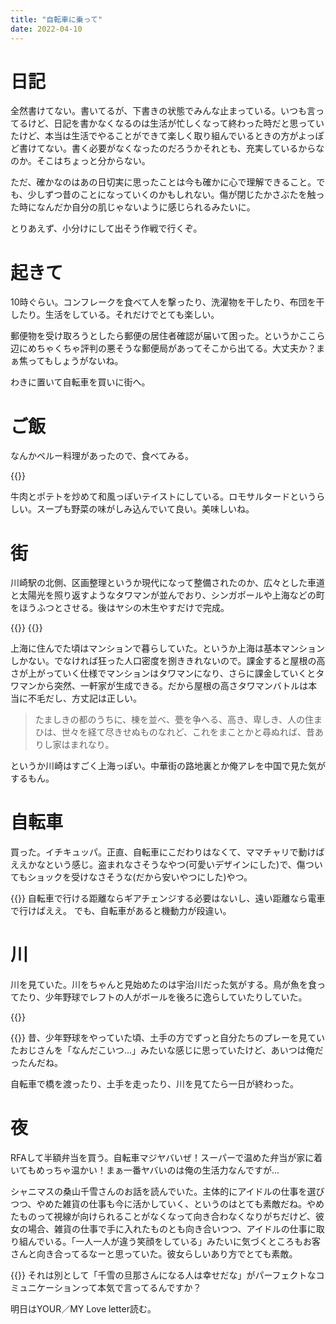 ```yaml
---
title: "自転車に乗って"
date: 2022-04-10
---
```


# 日記
全然書けてない。書いてるが、下書きの状態でみんな止まっている。いつも言ってるけど、日記を書かなくなるのは生活が忙しくなって終わった時だと思っていたけど、本当は生活でやることができて楽しく取り組んでいるときの方がよっぽど書けてない。書く必要がなくなったのだろうかそれとも、充実しているからなのか。そこはちょっと分からない。

ただ、確かなのはあの日切実に思ったことは今も確かに心で理解できること。でも、少しずつ昔のことになっていくのかもしれない。傷が閉じたかさぶたを触った時になんだか自分の肌じゃないように感じられるみたいに。

とりあえず、小分けにして出そう作戦で行くぞ。
# 起きて
10時ぐらい。コンフレークを食べて人を撃ったり、洗濯物を干したり、布団を干したり。生活をしている。それだけでとても楽しい。

郵便物を受け取ろうとしたら郵便の居住者確認が届いて困った。というかここら辺にめちゃくちゃ評判の悪そうな郵便局があってそこから出てる。大丈夫か？まぁ焦ってもしょうがないね。

わきに置いて自転車を買いに街へ。

# ご飯
なんかペルー料理があったので、食べてみる。

{{<tweet user="dango_bot" id="1513021062984105984">}}

牛肉とポテトを炒めて和風っぽいテイストにしている。ロモサルタードというらしい。スープも野菜の味がしみ込んでいて良い。美味しいね。

# 街
川崎駅の北側、区画整理というか現代になって整備されたのか、広々とした車道と太陽光を照り返すようなタワマンが並んでおり、シンガポールや上海などの町をほうふつとさせる。後はヤシの木生やすだけで完成。

{{<tweet user="dango_bot" id="1513022995597783045">}}
{{<tweet user="dango_bot" id="1513187366961545219">}}

上海に住んでた頃はマンションで暮らしていた。というか上海は基本マンションしかない。でなければ狂った人口密度を捌ききれないので。課金すると屋根の高さが上がっていく仕様でマンションはタワマンになり、さらに課金していくとタワマンから突然、一軒家が生成できる。だから屋根の高さタワマンバトルは本当に不毛だし、方丈記は正しい。

> たましきの都のうちに、棟を並べ、甍を争へる、高き、卑しき、人の住まひは、世々を経て尽きせぬものなれど、これをまことかと尋ぬれば、昔ありし家はまれなり。

というか川崎はすごく上海っぽい。中華街の路地裏とか俺アレを中国で見た気がするもん。

# 自転車
買った。イチキュッパ。正直、自転車にこだわりはなくて、ママチャリで動けばええかなという感じ。盗まれなさそうなやつ(可愛いデザインにした)で、傷ついてもショックを受けなさそうな(だから安いやつにした)やつ。

{{<tweet user="dango_bot" id="1513083763982749698">}}
自転車で行ける距離ならギアチェンジする必要はないし、遠い距離なら電車で行けばええ。
でも、自転車があると機動力が段違い。

# 川
川を見ていた。川をちゃんと見始めたのは宇治川だった気がする。鳥が魚を食ってたり、少年野球でレフトの人がボールを後ろに逸らしていたりしていた。

{{<tweet user="dango_bot" id="1513083849290715139">}}

{{<tweet user="dango_bot" id="1513084055629484033">}}
昔、少年野球をやっていた頃、土手の方でずっと自分たちのプレーを見ていたおじさんを「なんだこいつ...」みたいな感じに思っていたけど、あいつは俺だったんだね。

自転車で橋を渡ったり、土手を走ったり、川を見てたら一日が終わった。
# 夜
RFAして半額弁当を買う。自転車マジヤバいぜ！スーパーで温めた弁当が家に着いてもめっちゃ温かい！まぁ一番ヤバいのは俺の生活力なんですが...

シャニマスの桑山千雪さんのお話を読んでいた。主体的にアイドルの仕事を選びつつ、やめた雑貨の仕事も今に活かしていく、というのはとても素敵だね。やめたものって視線が向けられることがなくなって向き合わなくなりがちだけど、彼女の場合、雑貨の仕事で手に入れたものとも向き合いつつ、アイドルの仕事に取り組んでいる。「一人一人が違う笑顔をしている」みたいに気づくところもお客さんと向き合ってるなーと思っていた。彼女らしいあり方でとても素敵。

{{<tweet user="dango_bot" id="1513166174200406018">}}
それは別として「千雪の旦那さんになる人は幸せだな」がパーフェクトなコミュニケーションって本気で言ってるんですか？

明日はYOUR／MY Love letter読む。